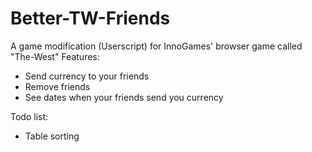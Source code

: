 # Better-TW-Friends
A game modification (Userscript) for InnoGames' browser game called "The-West"
Features: 
* Send currency to your friends
* Remove friends
* See dates when your friends send you currency

Todo list:
* Table sorting
